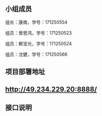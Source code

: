 ## 小组成员

组长：康南，学号：171250554

组员：曾思鸿，学号：171250523

组员：赖宝光，学号：171250524

组员：沈健，学号：171250566

## 项目部署地址

## http://49.234.229.20:8888/      

## 接口说明